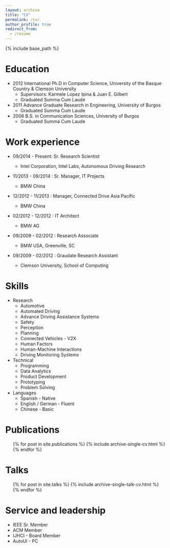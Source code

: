 ```yaml
---
layout: archive
title: "CV"
permalink: /cv/
author_profile: true
redirect_from:
  - /resume
---
```


{% include base_path %}

Education
======
*  2012 International Ph.D in Computer Science, University of the Basque Country & Clemson University
    * Supervisors: Karmele Lopez Ipina & Juan E. Gilbert
    * Graduated Summa Cum Laude
* 2011 Advance Graduate Research in Engineering, University of Burgos
  * Graduated Summa Cum Laude
* 2006 B.S. in Communication Sciences, University of Burgos
  * Graduated Summa Cum Laude

Work experience
======
* 09/2014 - Present: Sr. Research Scientist
  * Intel Corporation, Intel Labs, Autonomous Driving Research
  
* 11/2013 - 09/2014 : Sr. Manager, IT Projects 
  * BMW China

* 12/2012 - 11/2013 : Manager, Connected Drive Asia Pacific 
  * BMW China

* 02/2012 - 12/2012 : IT Architect 
  * BMW AG

* 09/2009 - 02/2012 : Research Associate 
  * BMW USA, Greenville, SC

* 09/2009 - 02/2012 : Graudate Research Assistant 
  * Clemson University, School of Computing
  
Skills
======
* Research
  * Automotive
  * Automated Driving
  * Advance Driving Assistance Systems
  * Safety
  * Perception
  * Planning
  * Connected Vehicles - V2X
  * Human Factors
  * Human-Machine Interactions
  * Driving Monitoring Systems
* Technical
  * Programming 
  * Data Analytics
  * Product Development
  * Prototyping
  * Problem Solving
* Languages
  * Spanish - Native
  * English / German - Fluent
  * Chinese - Basic

Publications
======
  <ul>{% for post in site.publications %}
    {% include archive-single-cv.html %}
  {% endfor %}</ul>
  
Talks
======
  <ul>{% for post in site.talks %}
    {% include archive-single-talk-cv.html %}
  {% endfor %}</ul>
  
<!-- Teaching
======
  <ul>{% for post in site.teaching %}
    {% include archive-single-cv.html %}
  {% endfor %}</ul> -->
  
Service and leadership
======
* IEEE Sr. Member
* ACM Member
* IJHCI - Board Member
* AutoUI - PC 
